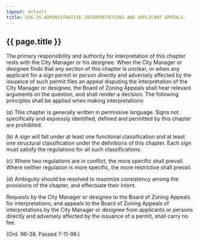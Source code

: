 ---
layout: default 
title: 826.25 ADMINISTRATIVE INTERPRETATIONS AND APPLICANT APPEALS.---

{{ page.title }}
----------------

The primary responsibility and authority for interpretation of this
chapter rests with the City Manager or his designee. When the City
Manager or designee finds that any section of this chapter is unclear,
or when any applicant for a sign permit or person directly and adversely
affected by the issuance of such permit files an appeal disputing the
interpretation of the City Manager or designee, the Board of Zoning
Appeals shall hear relevant arguments on the question, and shall render
a decision. The following principles shall be applied when making
interpretations:

​(a) This chapter is generally written in permissive language. Signs not
specifically and expressly identified, defined and permitted by this
chapter are prohibited.

​(b) A sign will fall under at least one functional classification and
at least one structural classification under the definitions of this
chapter. Each sign must satisfy the regulations for all such
classifications.

​(c) Where two regulations are in conflict, the more specific shall
prevail. Where neither regulation is more specific, the more restrictive
shall prevail.

​(d) Ambiguity should be resolved to maximize consistency among the
provisions of the chapter, and effectuate their intent.

Requests by the City Manager or designee to the Board of Zoning Appeals
for interpretations, and appeals to the Board of Zoning Appeals of
interpretations by the City Manager or designee from applicants or
persons directly and adversely affected by the issuance of a permit,
shall carry no fee.

(Ord. 96-38. Passed 7-11-96.)
